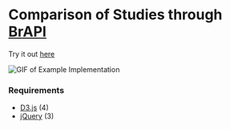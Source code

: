 # Comparison of Studies through [BrAPI](https://github.com/plantbreeding/API)
Try it out [here](https://solgenomics.github.io/BrAPI-Study-Comparison/)

![GIF of Example Implementation](example.gif)

### Requirements
- [D3.js](https://github.com/d3/d3) (4)
- [jQuery](https://github.com/jquery/jquery) (3)
